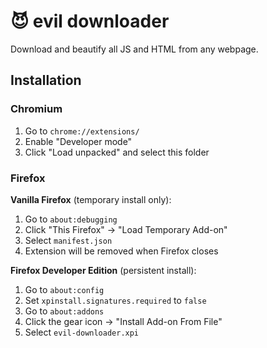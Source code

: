 # 😈 evil downloader

Download and beautify all JS and HTML from any webpage.

## Installation

### Chromium
1. Go to `chrome://extensions/`
2. Enable "Developer mode" 
3. Click "Load unpacked" and select this folder

### Firefox

**Vanilla Firefox** (temporary install only):
1. Go to `about:debugging`
2. Click "This Firefox" → "Load Temporary Add-on"
3. Select `manifest.json`
4. Extension will be removed when Firefox closes

**Firefox Developer Edition** (persistent install):
1. Go to `about:config`
2. Set `xpinstall.signatures.required` to `false`
3. Go to `about:addons`
4. Click the gear icon → "Install Add-on From File"
5. Select `evil-downloader.xpi`

